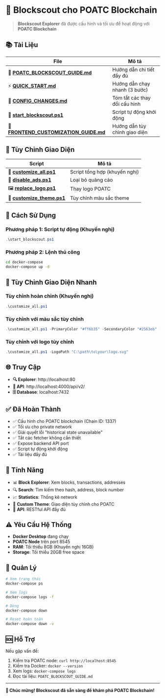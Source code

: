 # 🎯 Blockscout cho POATC Blockchain

> **Blockscout Explorer** đã được cấu hình và tối ưu để hoạt động với **POATC Blockchain**

## 📚 Tài Liệu

| File | Mô tả |
|------|-------|
| 📖 **[POATC_BLOCKSCOUT_GUIDE.md](POATC_BLOCKSCOUT_GUIDE.md)** | Hướng dẫn chi tiết đầy đủ |
| ⚡ **[QUICK_START.md](QUICK_START.md)** | Hướng dẫn chạy nhanh (3 bước) |
| 🔧 **[CONFIG_CHANGES.md](CONFIG_CHANGES.md)** | Tóm tắt các thay đổi cấu hình |
| 🚀 **[start_blockscout.ps1](start_blockscout.ps1)** | Script tự động khởi động |
| 🎨 **[FRONTEND_CUSTOMIZATION_GUIDE.md](FRONTEND_CUSTOMIZATION_GUIDE.md)** | Hướng dẫn tùy chỉnh giao diện |

## 🎨 Tùy Chỉnh Giao Diện

| Script | Mô tả |
|--------|-------|
| 🎨 **[customize_all.ps1](customize_all.ps1)** | Script tổng hợp (khuyến nghị) |
| 🚫 **[disable_ads.ps1](disable_ads.ps1)** | Loại bỏ quảng cáo |
| 🖼️ **[replace_logo.ps1](replace_logo.ps1)** | Thay logo POATC |
| 🎨 **[customize_theme.ps1](customize_theme.ps1)** | Tùy chỉnh màu sắc theme |

## 🚀 Cách Sử Dụng

### Phương pháp 1: Script tự động (Khuyến nghị)
```powershell
.\start_blockscout.ps1
```

### Phương pháp 2: Lệnh thủ công
```bash
cd docker-compose
docker-compose up -d
```

## 🎨 Tùy Chỉnh Giao Diện Nhanh

### Tùy chỉnh hoàn chỉnh (Khuyến nghị)
```powershell
.\customize_all.ps1
```

### Tùy chỉnh với màu sắc tùy chỉnh
```powershell
.\customize_all.ps1 -PrimaryColor "#ff6b35" -SecondaryColor "#2563eb" -BackgroundColor "#ffffff"
```

### Tùy chỉnh với logo tùy chỉnh
```powershell
.\customize_all.ps1 -LogoPath "C:\path\to\your\logo.svg"
```

## 🌐 Truy Cập

- **🔍 Explorer**: http://localhost:80
- **🔧 API**: http://localhost:4000/api/v2/
- **🗄️ Database**: localhost:7432

## ✅ Đã Hoàn Thành

- ✅ Cấu hình cho POATC blockchain (Chain ID: 1337)
- ✅ Tối ưu cho private network
- ✅ Giải quyết lỗi "historical state unavailable"
- ✅ Tắt các fetcher không cần thiết
- ✅ Expose backend API port
- ✅ Script tự động khởi động
- ✅ Tài liệu đầy đủ

## 🎯 Tính Năng

- 📊 **Block Explorer**: Xem blocks, transactions, addresses
- 🔍 **Search**: Tìm kiếm theo hash, address, block number
- 📈 **Statistics**: Thống kê network
- 🎨 **Custom Theme**: Giao diện tùy chỉnh cho POATC
- 🔧 **API**: RESTful API đầy đủ

## ⚠️ Yêu Cầu Hệ Thống

- **Docker Desktop** đang chạy
- **POATC Node** trên port 8545
- **RAM**: Tối thiểu 8GB (Khuyến nghị 16GB)
- **Storage**: Tối thiểu 20GB free space

## 🔧 Quản Lý

```bash
# Xem trạng thái
docker-compose ps

# Xem logs
docker-compose logs -f

# Dừng
docker-compose down

# Reset hoàn toàn
docker-compose down -v
```

## 🆘 Hỗ Trợ

Nếu gặp vấn đề:
1. Kiểm tra POATC node: `curl http://localhost:8545`
2. Kiểm tra Docker: `docker --version`
3. Xem logs: `docker-compose logs`
4. Đọc tài liệu: `POATC_BLOCKSCOUT_GUIDE.md`

---

**🎉 Chúc mừng! Blockscout đã sẵn sàng để khám phá POATC Blockchain!**
